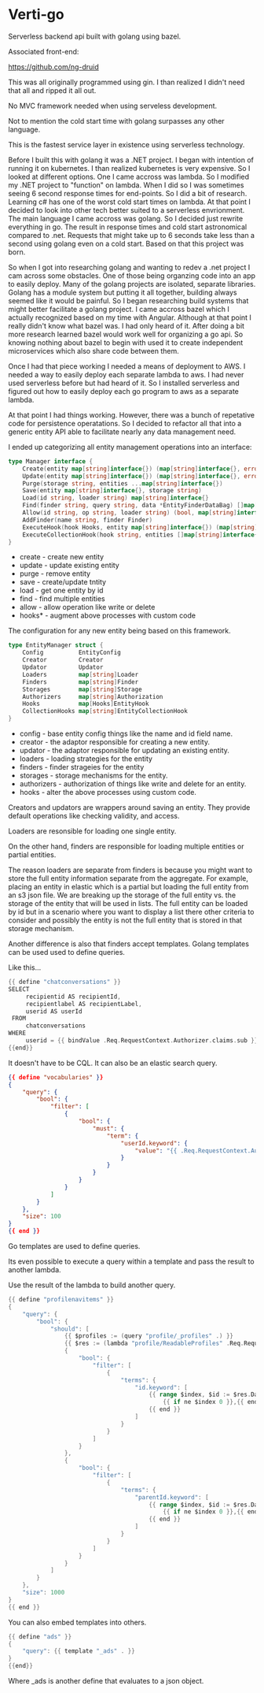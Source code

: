 # Verti-go

Serverless backend api built with golang using bazel.

Associated front-end:

https://github.com/ng-druid

This was all originally programmed using gin. I than realized I didn't need that all and ripped it all out.

No MVC framework needed when using serveless development.

Not to mention the cold start time with golang surpasses any other language.

This is the fastest service layer in existence using serverless technology.

Before I built this with golang it was a .NET project. I began with intention of running it on kubernetes.
I than realized kubernetes is very expensive. So I looked at different options. One I came accross was
lambda. So I modified my .NET project to "function" on lambda. When I did so I was sometimes seeing 6 second
response times for end-points. So I did a bit of research. Learning c# has one of the worst cold start
times on lambda. At that point I decided to look into other tech better suited to a serverless envrionment.
The main language I came accross was golang. So I decided just rewrite everything in go. The result in response
times and cold start astronomical compared to .net. Requests that might take up to 6 seconds take less
than a second using golang even on a cold start. Based on that this project was born.

So when I got into researching golang and wanting to redev a .net project I cam across some obstacles. One
of those being organzing code into an app to easily deploy. Many of the golang projects are isolated, separate
libraries. Golang has a module system but putting it all together, building always seemed like it would
be painful. So I began researching build systems that might better facilitate a golang project. I came accross bazel which I actually recognized based on my time with Angular. Although at that point I really didn't know what bazel was. I had only heard of it. After doing a bit more research learned bazel would work well for organizing a go api. So knowing nothing about bazel to begin with used it to create independent microservices which also share code between them.

Once I had that piece working I needed a means of deployment to AWS. I needed a way to easily deploy each separate lambda to aws. I had never used serverless before but had heard of it. So I installed serverless and figured out how to easily deploy each go program to aws as a separate lambda.

At that point I had things working. However, there was a bunch of repetative code for persistence operatations.
So I decided to refactor all that into a generic entity API able to facilitate nearly any data management need.

I ended up categorizing all entity management operations into an interface:

```go
type Manager interface {
	Create(entity map[string]interface{}) (map[string]interface{}, error)
	Update(entity map[string]interface{}) (map[string]interface{}, error)
	Purge(storage string, entities ...map[string]interface{})
	Save(entity map[string]interface{}, storage string)
	Load(id string, loader string) map[string]interface{}
	Find(finder string, query string, data *EntityFinderDataBag) []map[string]interface{}
	Allow(id string, op string, loader string) (bool, map[string]interface{})
	AddFinder(name string, finder Finder)
	ExecuteHook(hook Hooks, entity map[string]interface{}) (map[string]interface{}, error)
	ExecuteCollectionHook(hook string, entities []map[string]interface{}) ([]map[string]interface{}, error)
}
```

* create - create new entity
* update - update existing entity
* purge - remove entity
* save - create/update tntity
* load - get one entity by id
* find - find multiple entities
* allow - allow operation like write or delete
* hooks* - augment above processes with custom code

The configuration for any new entity being based on this framework.

```go
type EntityManager struct {
	Config          EntityConfig
	Creator         Creator
	Updator         Updator
	Loaders         map[string]Loader
	Finders         map[string]Finder
	Storages        map[string]Storage
	Authorizers     map[string]Authorization
	Hooks           map[Hooks]EntityHook
	CollectionHooks map[string]EntityCollectionHook
}
```

* config - base entity config things like the name and id field name.
* creator - the adaptor responsible for creating a new entity.
* updator - the adaptor responsible for updating an existing entity.
* loaders - loading strategies for the entity
* finders - finder strageies for the entity
* storages - storage mechanisms for the entity.
* authorizers - authorization of things like write and delete for an entity.
* hooks - alter the above processes using custom code.

Creators and updators are wrappers around saving an entity. They provide default operations
like checking validity, and access.

Loaders are resonsible for loading one single entity. 

On the other hand, finders are responsible for loading multiple entities or partial entities.

The reason loaders are separate from finders is because you might want to store the full entity
information separate from the aggregate. For example, placing an entity in elastic which is
a partial but loading the full entity from an s3 json file. We are breaking up the storage of the full entity
vs. the storage of the entity that will be used in lists. The full entity can be loaded by id but in a scenario
where you want to display a list there other criteria to consider and possibly the entity is not the full entity
that is stored in that storage mechanism.

Another difference is also that finders accept templates. Golang templates can be used used to define queries.

Like this…

```go
{{ define "chatconversations" }}
SELECT 
     recipientid AS recipientId, 
     recipientlabel AS recipientLabel, 
     userid AS userId
 FROM
     chatconversations 
WHERE 
     userid = {{ bindValue .Req.RequestContext.Authorizer.claims.sub }}
{{end}}
```

It doesn't have to be CQL. It can also be an elastic search query.

```json
{{ define "vocabularies" }}
{
    "query": {
        "bool": {
            "filter": [
                {
                    "bool": {
                        "must": {
                            "term": {
                                "userId.keyword": {
                                    "value": "{{ .Req.RequestContext.Authorizer.claims.sub }}"
                                }
                            }
                        }   
                    }
                }
            ]
        }
    },
    "size": 100
}
{{ end }}
```

Go templates are used to define queries.

Its even possible to execute a query within a template and pass the result to another lambda.

Use the result of the lambda to build another query.

```go
{{ define "profilenavitems" }}
{
    "query": {
        "bool": {
            "should": [
                {{ $profiles := (query "profile/_profiles" .) }}
                {{ $res := (lambda "profile/ReadableProfiles" .Req.RequestContext.Authorizer.claims.sub $profiles) }}
                {
                    "bool": {
                        "filter": [
                            {
                                "terms": {
                                    "id.keyword": [
                                        {{ range $index, $id := $res.Data }}
                                            {{ if ne $index 0 }},{{ end }}"{{ index $id "value" }}"
                                        {{ end }}
                                    ]
                                }
                            }
                        ]
                    }
                },
                {
                    "bool": {
                        "filter": [
                            {
                                "terms": {
                                    "parentId.keyword": [
                                        {{ range $index, $id := $res.Data }}
                                            {{ if ne $index 0 }},{{ end }}"{{ index $id "value" }}"
                                        {{ end }}
                                    ]
                                }
                            }
                        ]
                    }
                }
            ]
        }
    },
    "size": 1000
}
{{ end }}
```

You can also embed templates into others.

```go
{{ define "ads" }}
{
    "query": {{ template "_ads" . }}
}
{{end}}
```

Where _ads is another define that evaluates to a json object.



